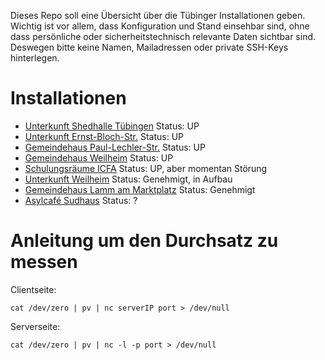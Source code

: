 Dieses Repo soll eine Übersicht über die Tübinger Installationen geben. Wichtig ist vor allem, dass Konfiguration und Stand einsehbar sind, ohne dass persönliche oder sicherheitstechnisch relevante Daten sichtbar sind. Deswegen bitte keine Namen, Mailadressen oder private SSH-Keys hinterlegen.

# Installationen

* [Unterkunft Shedhalle Tübingen](unterkunft-shedhalle/) Status: UP
* [Unterkunft Ernst-Bloch-Str.](unterkunft-ernst-bloch-str/) Status: UP
* [Gemeindehaus Paul-Lechler-Str.](gemeindehaus-paul-lechler-str/) Status: UP
* [Gemeindehaus Weilheim](gemeindehaus-weilheim/) Status: UP
* [Schulungsräume ICFA](Schulungsraeume-ICFA/) Status: UP, aber momentan Störung
* [Unterkunft Weilheim](unterkunft-weilheim/) Status: Genehmigt, in Aufbau
* [Gemeindehaus Lamm am Marktplatz](gemeindehaus-lamm/) Status: Genehmigt
* [Asylcafé Sudhaus](asylcafe-sudhaus/) Status: ?


# Anleitung um den Durchsatz zu messen

Clientseite:
```
cat /dev/zero | pv | nc serverIP port > /dev/null
```

Serverseite:
```
cat /dev/zero | pv | nc -l -p port > /dev/null
```

